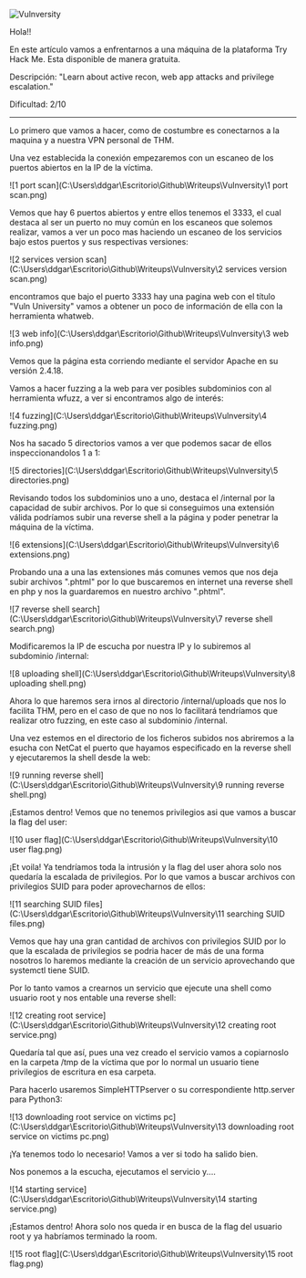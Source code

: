 ![Vulnversity](C:\Users\ddgar\Escritorio\Github\Writeups\Vulnversity\Vulnversity.png)

Hola!!

En este artículo vamos a enfrentarnos a una máquina de la plataforma Try Hack Me. Esta disponible de manera gratuita.

Descripción: "Learn about active recon, web app attacks and privilege escalation."

Dificultad: 2/10

--------------------------------------------------------

Lo primero que vamos a hacer, como de costumbre es conectarnos a la maquina y a nuestra VPN personal de THM.

Una vez establecida la conexión empezaremos con un escaneo de los puertos abiertos en la IP de la víctima.

![1 port scan](C:\Users\ddgar\Escritorio\Github\Writeups\Vulnversity\1 port scan.png)

Vemos que hay 6 puertos abiertos y entre ellos tenemos el 3333, el cual destaca al ser un puerto no muy común en los escaneos que solemos realizar, vamos a ver un poco mas haciendo un escaneo de los servicios bajo estos puertos y sus respectivas versiones: 

![2 services version scan](C:\Users\ddgar\Escritorio\Github\Writeups\Vulnversity\2 services version scan.png) 

encontramos que bajo el puerto 3333 hay una pagina web con el título "Vuln University" vamos a obtener un poco de información de ella con la herramienta whatweb.

![3 web info](C:\Users\ddgar\Escritorio\Github\Writeups\Vulnversity\3 web info.png)

Vemos que la página esta corriendo mediante el servidor Apache en su versión 2.4.18.

Vamos a hacer fuzzing a la web para ver posibles subdominios con al herramienta wfuzz, a ver si encontramos algo de interés:

![4 fuzzing](C:\Users\ddgar\Escritorio\Github\Writeups\Vulnversity\4 fuzzing.png)

Nos ha sacado 5 directorios vamos a ver que podemos sacar de ellos inspeccionandolos 1 a 1:

![5 directories](C:\Users\ddgar\Escritorio\Github\Writeups\Vulnversity\5 directories.png)

Revisando todos los subdominios uno a uno, destaca el /internal por la capacidad de subir archivos. Por lo que si conseguimos una extensión válida podríamos subir una reverse shell a la página y poder penetrar la máquina de la víctima.

![6 extensions](C:\Users\ddgar\Escritorio\Github\Writeups\Vulnversity\6 extensions.png)

Probando una a una las extensiones más comunes vemos que nos deja subir archivos ".phtml" por lo que buscaremos en internet una reverse shell en php y nos la guardaremos en nuestro archivo ".phtml".

![7 reverse shell search](C:\Users\ddgar\Escritorio\Github\Writeups\Vulnversity\7 reverse shell search.png)

Modificaremos la IP de escucha por nuestra IP y lo subiremos al subdominio /internal:

![8 uploading shell](C:\Users\ddgar\Escritorio\Github\Writeups\Vulnversity\8 uploading shell.png)

Ahora lo que haremos sera irnos al directorio /internal/uploads que nos lo facilita THM, pero en el caso de que no nos lo facilitará tendríamos que realizar otro fuzzing, en este caso al subdominio /internal.

Una vez estemos en el directorio de los ficheros subidos nos abriremos a la esucha con NetCat el puerto que hayamos especificado en la reverse shell y ejecutaremos la shell desde la web:

![9 running reverse shell](C:\Users\ddgar\Escritorio\Github\Writeups\Vulnversity\9 running reverse shell.png)

¡Estamos dentro! Vemos que no tenemos privilegios asi que vamos a buscar la flag del user:

![10 user flag](C:\Users\ddgar\Escritorio\Github\Writeups\Vulnversity\10 user flag.png)

¡Et voila! Ya tendríamos toda la intrusión y la flag del user ahora solo nos quedaría la escalada de privilegios. Por lo que vamos a buscar archivos con privilegios SUID para poder aprovecharnos de ellos:

![11 searching SUID files](C:\Users\ddgar\Escritorio\Github\Writeups\Vulnversity\11 searching SUID files.png)

Vemos que hay una gran cantidad de archivos con privilegios SUID por lo que la escalada de privilegios se podria hacer de más de una forma nosotros lo haremos mediante la creación de un servicio aprovechando que systemctl tiene SUID.

Por lo tanto vamos a crearnos un servicio que ejecute una shell como usuario root y nos entable una reverse shell:

![12 creating root service](C:\Users\ddgar\Escritorio\Github\Writeups\Vulnversity\12 creating root service.png)

Quedaría tal que así, pues una vez creado el servicio vamos a copiarnoslo en la carpeta /tmp de la víctima que por lo normal un usuario tiene privilegios de escritura en esa carpeta.

Para hacerlo usaremos SimpleHTTPserver o su correspondiente http.server para Python3:

![13 downloading root service on victims pc](C:\Users\ddgar\Escritorio\Github\Writeups\Vulnversity\13 downloading root service on victims pc.png)

¡Ya tenemos todo lo necesario! Vamos a ver si todo ha salido bien.

Nos ponemos a la escucha, ejecutamos el servicio y....

![14 starting service](C:\Users\ddgar\Escritorio\Github\Writeups\Vulnversity\14 starting service.png)

¡Estamos dentro! Ahora solo nos queda ir en busca de la flag del usuario root y ya habríamos terminado la room.

![15 root flag](C:\Users\ddgar\Escritorio\Github\Writeups\Vulnversity\15 root flag.png)
